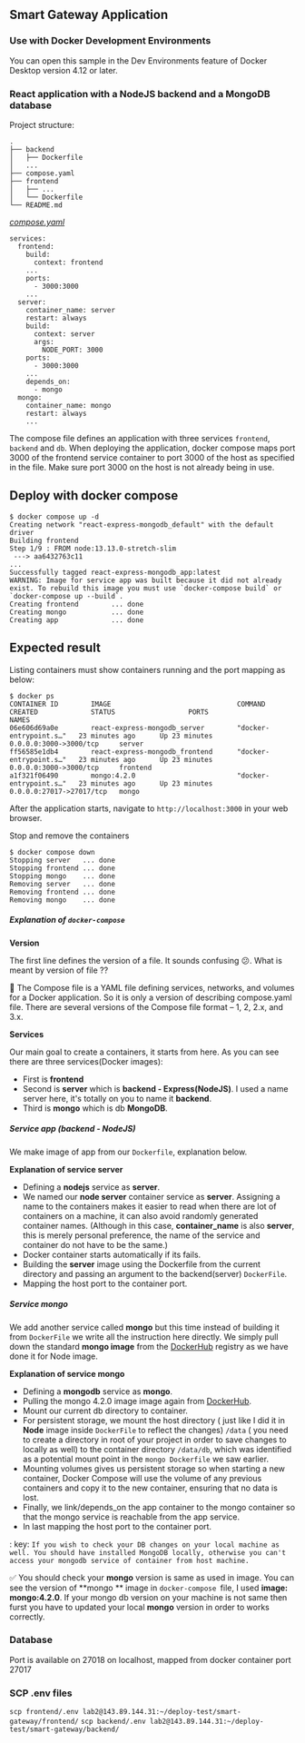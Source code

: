 ## Smart Gateway Application

### Use with Docker Development Environments

You can open this sample in the Dev Environments feature of Docker Desktop version 4.12 or later.

### React application with a NodeJS backend and a MongoDB database

Project structure:

```
.
├── backend
│   ├── Dockerfile
│   ...
├── compose.yaml
├── frontend
│   ├── ...
│   └── Dockerfile
└── README.md
```

[_compose.yaml_](compose.yaml)

```
services:
  frontend:
    build:
      context: frontend
    ...
    ports:
      - 3000:3000
    ...
  server:
    container_name: server
    restart: always
    build:
      context: server
      args:
        NODE_PORT: 3000
    ports:
      - 3000:3000
    ...
    depends_on:
      - mongo
  mongo:
    container_name: mongo
    restart: always
    ...
```

The compose file defines an application with three services `frontend`, `backend` and `db`.
When deploying the application, docker compose maps port 3000 of the frontend service container to port 3000 of the host
as specified in the file.
Make sure port 3000 on the host is not already being in use.

## Deploy with docker compose

```
$ docker compose up -d
Creating network "react-express-mongodb_default" with the default driver
Building frontend
Step 1/9 : FROM node:13.13.0-stretch-slim
 ---> aa6432763c11
...
Successfully tagged react-express-mongodb_app:latest
WARNING: Image for service app was built because it did not already exist. To rebuild this image you must use `docker-compose build` or `docker-compose up --build`.
Creating frontend        ... done
Creating mongo           ... done
Creating app             ... done
```

## Expected result

Listing containers must show containers running and the port mapping as below:

```
$ docker ps
CONTAINER ID        IMAGE                               COMMAND                  CREATED             STATUS                  PORTS                      NAMES
06e606d69a0e        react-express-mongodb_server        "docker-entrypoint.s…"   23 minutes ago      Up 23 minutes           0.0.0.0:3000->3000/tcp     server
ff56585e1db4        react-express-mongodb_frontend      "docker-entrypoint.s…"   23 minutes ago      Up 23 minutes           0.0.0.0:3000->3000/tcp     frontend
a1f321f06490        mongo:4.2.0                         "docker-entrypoint.s…"   23 minutes ago      Up 23 minutes           0.0.0.0:27017->27017/tcp   mongo
```

After the application starts, navigate to `http://localhost:3000` in your web browser.

Stop and remove the containers

```
$ docker compose down
Stopping server   ... done
Stopping frontend ... done
Stopping mongo    ... done
Removing server   ... done
Removing frontend ... done
Removing mongo    ... done
```

##### Explanation of `docker-compose`

**Version**

The first line defines the version of a file. It sounds confusing :confused:. What is meant by version of file ??

:pill: The Compose file is a YAML file defining services, networks, and volumes for a Docker application. So it is only
a version of describing compose.yaml file. There are several versions of the Compose file format – 1, 2, 2.x, and 3.x.

**Services**

Our main goal to create a containers, it starts from here. As you can see there are three services(Docker images):

- First is **frontend**
- Second is **server** which is **backend - Express(NodeJS)**. I used a name server here, it's totally on you to name it
  **backend**.
- Third is **mongo** which is db **MongoDB**.

##### Service app (backend - NodeJS)

We make image of app from our `Dockerfile`, explanation below.

**Explanation of service server**

- Defining a **nodejs** service as **server**.
- We named our **node server** container service as **server**. Assigning a name to the containers makes it easier to
  read when there are lot of containers on a machine, it can also avoid randomly generated container names. (Although in
  this case, **container_name** is also **server**, this is merely personal preference, the name of the service and
  container do not have to be the same.)
- Docker container starts automatically if its fails.
- Building the **server** image using the Dockerfile from the current directory and passing an argument to the
  backend(server) `DockerFile`.
- Mapping the host port to the container port.

##### Service mongo

We add another service called **mongo** but this time instead of building it from `DockerFile` we write all the
instruction here directly. We simply pull down the standard **mongo image** from
the [DockerHub](https://hub.docker.com/) registry as we have done it for Node image.

**Explanation of service mongo**

- Defining a **mongodb** service as **mongo**.
- Pulling the mongo 4.2.0 image image again from [DockerHub](https://hub.docker.com/).
- Mount our current db directory to container.
- For persistent storage, we mount the host directory ( just like I did it in **Node** image inside `DockerFile` to
  reflect the changes) `/data` ( you need to create a directory in root of your project in order to save changes to
  locally as well) to the container directory `/data/db`, which was identified as a potential mount point in
  the `mongo Dockerfile` we saw earlier.
- Mounting volumes gives us persistent storage so when starting a new container, Docker Compose will use the volume of
  any previous containers and copy it to the new container, ensuring that no data is lost.
- Finally, we link/depends_on the app container to the mongo container so that the mongo service is reachable from the
  app service.
- In last mapping the host port to the container port.

:
key: `If you wish to check your DB changes on your local machine as well. You should have installed MongoDB locally, otherwise you can't access your mongodb service of container from host machine.`

:white_check_mark: You should check your **mongo** version is same as used in image. You can see the version of **mongo
** image in `docker-compose `file, I used **image: mongo:4.2.0**. If your mongo db version on your machine is not same
then furst you have to updated your local **mongo** version in order to works correctly.

### Database

Port is available on 27018 on localhost, mapped from docker container port 27017

### SCP .env files

`scp frontend/.env lab2@143.89.144.31:~/deploy-test/smart-gateway/frontend/`
`scp backend/.env lab2@143.89.144.31:~/deploy-test/smart-gateway/backend/`